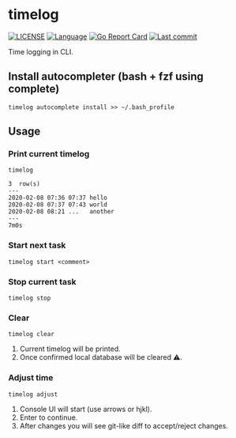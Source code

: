 # timelog

[![LICENSE](https://img.shields.io/github/license/qbart/timelog)](https://github.com/qbart/timelog/blob/master/LICENSE)
[![Language](https://img.shields.io/badge/Language-Go-blue.svg)](https://golang.org/)
[![Go Report Card](https://goreportcard.com/badge/github.com/qbart/timelog)](https://goreportcard.com/report/github.com/qbart/timelog)
[![Last commit](https://img.shields.io/github/last-commit/qbart/timelog)](https://github.com/qbart/timelog/commits/master)



Time logging in CLI.

## Install autocompleter (bash + fzf using complete)

```
timelog autocomplete install >> ~/.bash_profile
```

## Usage

### Print current timelog

```
timelog
```


```
3  row(s)
---
2020-02-08 07:36 07:37 hello
2020-02-08 07:37 07:43 world
2020-02-08 08:21 ...   another
---
7m0s
```

### Start next task

```
timelog start <comment>
```

### Stop current task

```
timelog stop
```

### Clear

```
timelog clear
```

1. Current timelog will be printed.
2. Once confirmed local database will be cleared :warning:.

### Adjust time

```
timelog adjust
```

1. Console UI will start (use arrows or hjkl).
2. Enter to continue.
3. After changes you will see git-like diff to accept/reject changes.
